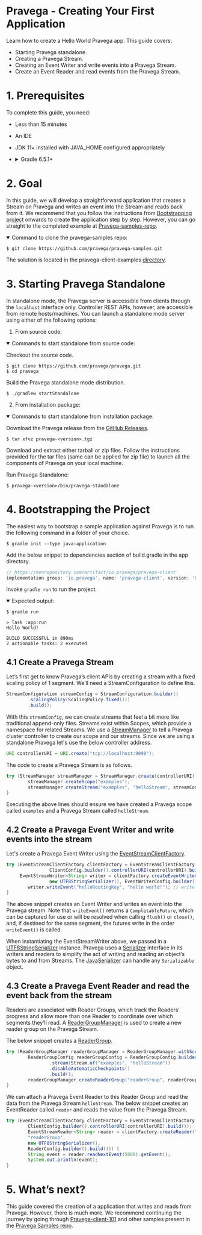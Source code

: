 <!--
Copyright (c) Dell Inc., or its subsidiaries. All Rights Reserved.

Licensed under the Apache License, Version 2.0 (the "License");
you may not use this file except in compliance with the License.
You may obtain a copy of the License at

    http://www.apache.org/licenses/LICENSE-2.0
-->
# Pravega - Creating Your First Application

Learn how to create a Hello World Pravega app. This guide covers:

* Starting Pravega standalone.
* Creating a Pravega Stream.
* Creating an Event Writer and write events into a Pravega Stream.
* Create an Event Reader and read events from the Pravega Stream.


# 1. Prerequisites
To complete this guide, you need:

* Less than 15 minutes
* An IDE
* JDK 11+ installed with JAVA_HOME configured appropriately
* <details>
  <summary>Gradle 6.5.1+</summary>
  Installation : https://gradle.org/install/

  :warning: Verify Gradle is using the Java you expect. You can verify which JDK Gradle uses by running `gradle --version`.
</details>

# 2. Goal
In this guide, we will develop a straightforward application that creates a Stream on Pravega and writes an event into the Stream and reads back from it.
We recommend that you follow the instructions from [Bootstrapping project](#4-Bootstrapping-the-Project) onwards to create the application step by step.
However, you can go straight to the completed example at [Pravega-samples-repo](https://github.com/pravega/pravega-samples).

<details open>
<summary>Command to clone the pravega-samples repo:</summary>
<p>

```console
$ git clone https://github.com/pravega/pravega-samples.git
```

</p>
</details>  


The solution is located in the pravega-client-examples [directory]( https://github.com/pravega/pravega-samples/tree/master/pravega-client-examples/src/main/java/io/pravega/example/gettingstarted ).

# 3. Starting Pravega Standalone
In standalone mode, the Pravega server is accessible from clients through the `localhost` interface only. Controller REST APIs, however, are accessible from remote hosts/machines.
You can launch a standalone mode server using either of the following options:

1. From source code:

<details open>
<summary>Commands to start standalone from source code:</summary>
<p>

Checkout the source code.
```console
$ git clone https://github.com/pravega/pravega.git
$ cd pravega
```
Build the Pravega standalone mode distribution.

```console
$ ./gradlew startStandalone
```

</p>
</details>

2. From installation package:

<details open>
<summary>Commands to start standalone from installation package:</summary>
<p>

Download the Pravega release from the [GitHub Releases](https://github.com/pravega/pravega/releases).

```console
$ tar xfvz pravega-<version>.tgz
```
Download and extract either tarball or zip files. Follow the instructions provided for the tar files (same can be applied for zip file) to launch all the components of Pravega on your local machine.

Run Pravega Standalone:

```console
$ pravega-<version>/bin/pravega-standalone
```

</p>
</details>  


# 4. Bootstrapping the Project

The easiest way to bootstrap a sample application against Pravega is to run the following command in a folder of your choice.
```console
$ gradle init --type java-application
```
Add the below snippet to dependencies section of build.gradle in the app directory.
```groovy
// https://mvnrepository.com/artifact/io.pravega/pravega-client
implementation group: 'io.pravega', name: 'pravega-client', version: '0.9.0'
```
Invoke `gradle run` to run the project.


<details open>
<summary>Expected output:</summary>
<p>

```console
$ gradle run

> Task :app:run
Hello World!

BUILD SUCCESSFUL in 890ms
2 actionable tasks: 2 executed
```

</p>
</details>

## 4.1 Create a Pravega Stream

Let’s first get to know Pravega’s client APIs by creating a stream with a fixed scaling policy of 1 segment. We’ll need a StreamConfiguration to define this.
```java
StreamConfiguration streamConfig = StreamConfiguration.builder()
        .scalingPolicy(ScalingPolicy.fixed(1))
        .build();
```
With this `streamConfig`, we can create streams that feel a bit more like traditional append-only files. Streams exist within Scopes, which provide a namespace for related Streams. We use a [StreamManager](https://pravega.io/docs/latest/javadoc/clients/io/pravega/client/admin/StreamManager.html) to tell a Pravega cluster controller to create our scope and our streams. Since we are using a standalone Pravega let's use the below controller address.
```java
URI controllerURI = URI.create("tcp://localhost:9090");
```
The code to create a Pravega Stream is as follows.
```java
try (StreamManager streamManager = StreamManager.create(controllerURI)) {
        streamManager.createScope("examples");
        streamManager.createStream("examples", "helloStream", streamConfig);
}
```
Executing the above lines should ensure we have created a Pravega scope called `examples` and a Pravega Stream called `helloStream`.

## 4.2 Create a Pravega Event Writer and write events into the stream

Let's create a Pravega Event Writer using the [EventStreamClientFactory](https://pravega.io/docs/latest/javadoc/clients/io/pravega/client/EventStreamClientFactory.html).

```java
try (EventStreamClientFactory clientFactory = EventStreamClientFactory.withScope("examples",
                ClientConfig.builder().controllerURI(controllerURI).build());
     EventStreamWriter<String> writer = clientFactory.createEventWriter("helloStream",
                new UTF8StringSerializer(), EventWriterConfig.builder().build())) {
        writer.writeEvent("helloRoutingKey", "hello world!"); // write an event.
}
```
The above snippet creates an Event Writer and writes an event into the Pravega stream. Note that `writeEvent()` returns a `CompletableFuture`, which can be captured for use or will be resolved when calling `flush()` or `close()`, and, if destined for the same segment, the futures write in the order `writeEvent()` is called.

When instantiating the EventStreamWriter above, we passed in a [UTF8StringSerializer](https://github.com/pravega/pravega/blob/master/client/src/main/java/io/pravega/client/stream/impl/UTF8StringSerializer.java) instance. Pravega uses a [Serializer](https://pravega.io/docs/latest/javadoc/clients/io/pravega/client/stream/Serializer.html) interface in its writers and readers to simplify the act of writing and reading an object’s bytes to and from Streams. The [JavaSerializer](https://github.com/pravega/pravega/blob/master/client/src/main/java/io/pravega/client/stream/impl/JavaSerializer.java) can handle any `Serializable` object.

## 4.3 Create a Pravega Event Reader and read the event back from the stream

Readers are associated with Reader Groups, which track the Readers’ progress and allow more than one Reader to coordinate over which segments they’ll read.
A [ReaderGroupManager](https://pravega.io/docs/latest/javadoc/clients/io/pravega/client/admin/ReaderGroupManager.html) is used to create a new reader group on the Pravega Stream.


The below snippet creates a [ReaderGroup](https://pravega.io/docs/latest/javadoc/clients/io/pravega/client/stream/ReaderGroup.html).
```java
try (ReaderGroupManager readerGroupManager = ReaderGroupManager.withScope("examples", controllerURI)) {
        ReaderGroupConfig readerGroupConfig = ReaderGroupConfig.builder()
                .stream(Stream.of("examples", "helloStream"))
                .disableAutomaticCheckpoints()
                .build();
        readerGroupManager.createReaderGroup("readerGroup", readerGroupConfig);
}
```
We can attach a Pravega Event Reader to this Reader Group and read the data from the Pravega Stream `helloStream`. The below snippet creates an EventReader called `reader` and reads the value from the Pravega Stream.

```java
try (EventStreamClientFactory clientFactory = EventStreamClientFactory.withScope("examples",
        ClientConfig.builder().controllerURI(controllerURI).build());
        EventStreamReader<String> reader = clientFactory.createReader("reader",
        "readerGroup",
        new UTF8StringSerializer(),
        ReaderConfig.builder().build())) {
        String event = reader.readNextEvent(5000).getEvent();
        System.out.println(event);
}
```

# 5. What’s next?
This guide covered the creation of a application that writes and reads from Pravega. However, there is much more. We recommend continuing the journey by going through [Pravega-client-101](https://blog.pravega.io/2020/09/22/pravega-client-api-101/) and other samples present in the [Pravega Samples repo](https://github.com/pravega/pravega-samples).

